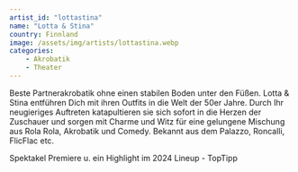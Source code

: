 ```yaml
---
artist_id: "lottastina"
name: "Lotta & Stina"
country: Finnland
image: /assets/img/artists/lottastina.webp
categories:
    - Akrobatik
    - Theater
---
```

Beste Partnerakrobatik ohne einen stabilen Boden unter den Füßen. Lotta & Stina entführen Dich mit ihren Outfits in die Welt der 50er Jahre. Durch Ihr neugieriges Auftreten katapultieren sie sich sofort in die Herzen der Zuschauer und sorgen mit Charme und Witz für eine gelungene Mischung aus Rola Rola, Akrobatik und Comedy. Bekannt aus dem Palazzo, Roncalli,
FlicFlac etc.

Spektakel Premiere u. ein Highlight im 2024 Lineup - TopTipp